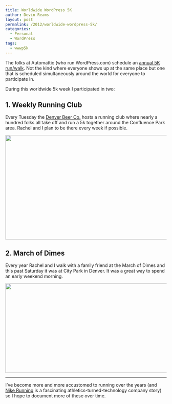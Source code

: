 ```yaml
---
title: Worldwide WordPress 5K
author: Devin Reams
layout: post
permalink: /2012/worldwide-wordpress-5k/
categories:
  - Personal
  - WordPress
tags:
  - wwwp5k
---
```

The folks at Automattic (who run WordPress.com) schedule an [annual 5K run/walk][1]. Not the kind where everyone shows up at the same place but one that is scheduled simultaneously around the world for everyone to participate in.

During this worldwide 5k week I participated in two:

## 1. Weekly Running Club

Every Tuesday the [Denver Beer Co.][2] hosts a running club where nearly a hundred folks all take off and run a 5k together around the Confluence Park area. Rachel and I plan to be there every week if possible.

<img src="https://devin.rea.ms/wp-content/uploads/2012/04/Nike+-Runs-510x327.png" alt="" title="Denver Beer Co. Running Club Route" width="510" height="327" class="aligncenter size-medium-img wp-image-4245" />

## 2. March of Dimes

Every year Rachel and I walk with a family friend at the March of Dimes and this past Saturday it was at City Park in Denver. It was a great way to spend an early weekend morning.

<img src="https://devin.rea.ms/wp-content/uploads/2012/04/Nike+-Runs-1-510x280.png" alt="" title="March for Babies Walks in Denver" width="510" height="280" class="aligncenter size-medium-img wp-image-4246" />

* * *

I&#8217;ve become more and more accustomed to running over the years (and [Nike Running][3] is a fascinating athletics-turned-technology company story) so I hope to document more of these over time.

 [1]: http://en.blog.wordpress.com/2012/04/10/automattics-worldwide-wp-5k/
 [2]: http://denverbeerco.com
 [3]: http://nikerunning.nike.com